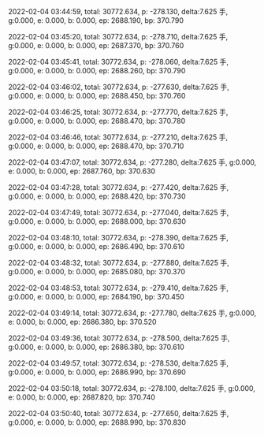 2022-02-04 03:44:59, total: 30772.634, p: -278.130, delta:7.625 手, g:0.000, e: 0.000, b: 0.000, ep: 2688.190, bp: 370.790

2022-02-04 03:45:20, total: 30772.634, p: -278.710, delta:7.625 手, g:0.000, e: 0.000, b: 0.000, ep: 2687.370, bp: 370.760

2022-02-04 03:45:41, total: 30772.634, p: -278.060, delta:7.625 手, g:0.000, e: 0.000, b: 0.000, ep: 2688.260, bp: 370.790

2022-02-04 03:46:02, total: 30772.634, p: -277.630, delta:7.625 手, g:0.000, e: 0.000, b: 0.000, ep: 2688.450, bp: 370.760

2022-02-04 03:46:25, total: 30772.634, p: -277.770, delta:7.625 手, g:0.000, e: 0.000, b: 0.000, ep: 2688.470, bp: 370.780

2022-02-04 03:46:46, total: 30772.634, p: -277.210, delta:7.625 手, g:0.000, e: 0.000, b: 0.000, ep: 2688.470, bp: 370.710

2022-02-04 03:47:07, total: 30772.634, p: -277.280, delta:7.625 手, g:0.000, e: 0.000, b: 0.000, ep: 2687.760, bp: 370.630

2022-02-04 03:47:28, total: 30772.634, p: -277.420, delta:7.625 手, g:0.000, e: 0.000, b: 0.000, ep: 2688.420, bp: 370.730

2022-02-04 03:47:49, total: 30772.634, p: -277.040, delta:7.625 手, g:0.000, e: 0.000, b: 0.000, ep: 2688.000, bp: 370.630

2022-02-04 03:48:10, total: 30772.634, p: -278.390, delta:7.625 手, g:0.000, e: 0.000, b: 0.000, ep: 2686.490, bp: 370.610

2022-02-04 03:48:32, total: 30772.634, p: -277.880, delta:7.625 手, g:0.000, e: 0.000, b: 0.000, ep: 2685.080, bp: 370.370

2022-02-04 03:48:53, total: 30772.634, p: -279.410, delta:7.625 手, g:0.000, e: 0.000, b: 0.000, ep: 2684.190, bp: 370.450

2022-02-04 03:49:14, total: 30772.634, p: -277.780, delta:7.625 手, g:0.000, e: 0.000, b: 0.000, ep: 2686.380, bp: 370.520

2022-02-04 03:49:36, total: 30772.634, p: -278.500, delta:7.625 手, g:0.000, e: 0.000, b: 0.000, ep: 2686.380, bp: 370.610

2022-02-04 03:49:57, total: 30772.634, p: -278.530, delta:7.625 手, g:0.000, e: 0.000, b: 0.000, ep: 2686.990, bp: 370.690

2022-02-04 03:50:18, total: 30772.634, p: -278.100, delta:7.625 手, g:0.000, e: 0.000, b: 0.000, ep: 2687.820, bp: 370.740

2022-02-04 03:50:40, total: 30772.634, p: -277.650, delta:7.625 手, g:0.000, e: 0.000, b: 0.000, ep: 2688.990, bp: 370.830